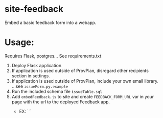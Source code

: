 site-feedback
=============
Embed a basic feedback form into a webapp.


Usage:
=============
Requires Flask, postgres... See requirements.txt

1. Deploy Flask application. 
2. If application is used outside of ProvPlan, disregard other recipients section in settings.
3. If application is used outside of ProvPlan, include your own email library. ...see ```issueForm.py.example```
4. Run the included schema file ``` issueTable.sql ``` 
5. Add ```embedFeedback.js``` to site and create ```FEEDBACK_FORM_URL``` var in your page with the url to the deployed Feedback app.
	*	EX: ```
				<script>FEEDBACK_FORM_URL="http://0.0.0.0:5000"</script>    

				<script src="embedFeedback.js"></script>```

6.You will need to create a dom element with the id ```site-feedback```. This will enable the feedback form to open in a lightbox.
	*	EX: ```<a href="#" id="site-feedback"><span>Send us Feedback</span></a>``` 
	*	EX: ```<a href="#" id="site-feedback"><img src="static/images/feedbackBtn.png" alt="feedback"></a>```
7. Within ```settings.py``` you will need to add your specs to the database info.
8. In the same file adjust the ```TOPICS``` to populate the forms topic options with your own options.
	*	EX: 
			```
			TOPICS = (
				("reference value for base.html", "option value in select tag"),
				("...","..."),
			)```
9. Set SMTP settings for email notifications to be sent to your email address. or configure settings file to work with your emailing library.

...see ```settings.py.example```. Make sure to remove ```.example``` from file name for production.

